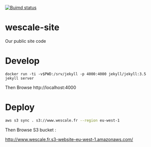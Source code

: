 [![Buimd status](https://travis-ci.org/WeScale/wescale-site.svg?branch=master)](https://travis-ci.org/WeScale/wescale-site)

# wescale-site
Our public site code


# Develop

```
docker run -ti -v$PWD:/srv/jekyll -p 4000:4000 jekyll/jekyll:3.5 jekyll server
```

Then Browse http://localhost:4000

# Deploy

```sh
aws s3 sync . s3://www.wescale.fr --region eu-west-1
```

Then Browse S3 bucket :

http://www.wescale.fr.s3-website-eu-west-1.amazonaws.com/

